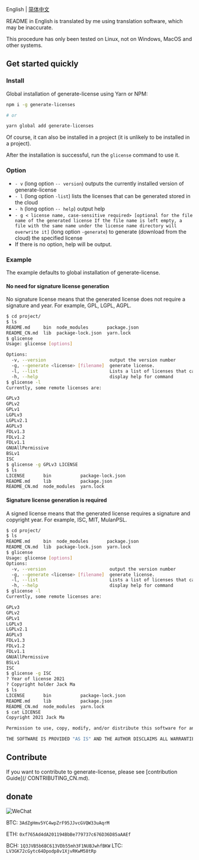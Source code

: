 English | [简体中文](/README_CN.md)

README in English is translated by me using translation software, which may be inaccurate.

This procedure has only been tested on Linux, not on Windows, MacOS and other systems.

## Get started quickly

### Install

Global installation of generate-license using Yarn or NPM:

```bash
npm i -g generate-licenses

# or

yarn global add generate-licenses
```

Of course, it can also be installed in a project (it is unlikely to be installed in a project).

After the installation is successful, run the `glicense` command to use it.

### Option

* `- v` (long option `-- version`) outputs the currently installed version of generate-license
* `- l` (long option `-list`) lists the licenses that can be generated stored in the cloud
* `- h` (long option `-- help`) output help
* `- g < license name, case-sensitive required> [optional for the file name of the generated license If the file name is left empty, a file with the same name under the license name directory will overwrite it]` (long option `-generate`) to generate (download from the cloud) the specified license
* If there is no option, help will be output.

### Example

The example defaults to global installation of generate-license.

#### No need for signature license generation

No signature license means that the generated license does not require a signature and year. For example, GPL, LGPL, AGPL.

```bash
$ cd project/
$ ls
README.md     bin  node_modules       package.json
README_CN.md  lib  package-lock.json  yarn.lock
$ glicense
Usage: glicense [options]

Options:
  -v, --version                        output the version number
  -g, --generate <license> [filename]  generate license.
  -l, --list                           Lists a list of licenses that can be generated
  -h, --help                           display help for command
$ glicense -l
Currently, some remote licenses are:

GPLv3
GPLv2
GPLv1
LGPLv3
LGPLv2.1
AGPLv3
FDLv1.3
FDLv1.2
FDLv1.1
GNUAllPermissive
BSLv1
ISC
$ glicense -g GPLv3 LICENSE
$ ls
LICENSE       bin           package-lock.json
README.md     lib           package.json
README_CN.md  node_modules  yarn.lock
```

#### Signature license generation is required

A signed license means that the generated license requires a signature and copyright year. For example, ISC, MIT, MulanPSL.

```bash
$ cd project/
$ ls
README.md     bin  node_modules       package.json
README_CN.md  lib  package-lock.json  yarn.lock
$ glicense
Usage: glicense [options]                                             
Options:
  -v, --version                        output the version number
  -g, --generate <license> [filename]  generate license.
  -l, --list                           Lists a list of licenses that can be generated
  -h, --help                           display help for command
$ glicense -l
Currently, some remote licenses are:

GPLv3
GPLv2
GPLv1
LGPLv3
LGPLv2.1
AGPLv3
FDLv1.3
FDLv1.2
FDLv1.1
GNUAllPermissive
BSLv1
ISC
$ glicense -g ISC
? Year of license 2021
? Copyright holder Jack Ma
$ ls
LICENSE       bin           package-lock.json
README.md     lib           package.json
README_CN.md  node_modules  yarn.lock
$ cat LICENSE
Copyright 2021 Jack Ma

Permission to use, copy, modify, and/or distribute this software for any purpose with or without fee is hereby granted, provided that the above copyright notice and this permission notice appear in all copies.

THE SOFTWARE IS PROVIDED "AS IS" AND THE AUTHOR DISCLAIMS ALL WARRANTIES WITH REGARD TO THIS SOFTWARE INCLUDING ALL IMPLIED WARRANTIES OF MERCHANTABILITY AND FITNESS. IN NO EVENT SHALL THE AUTHOR BE LIABLE FOR ANY SPECIAL, DIRECT, INDIRECT, OR CONSEQUENTIAL DAMAGES OR ANY DAMAGES WHATSOEVER RESULTING FROM LOSS OF USE, DATA OR PROFITS, WHETHER IN AN ACTION OF CONTRACT, NEGLIGENCE OR OTHER TORTIOUS ACTION, ARISING OUT OF OR IN CONNECTION WITH THE USE OR PERFORMANCE OF THIS SOFTWARE.
```

## Contribute

If you want to contribute to generate-license, please see [contribution Guide](/ CONTRIBUTING_CN.md).

## donate

![WeChat](https://7.dusays.com/2021/02/19/8a806d0c79fbc.png)

BTC: `3AdZgHmv5YC4wpZrF95JJvcGVQW33uAqrM`

ETH: `0xf765Ad4dA201194BbBe779737c676D36D85aAAEf`

BCH: `1Q3JVB5b6BC613VDb55mh3F1NUBJwhfBKW`                                                                                       LTC: `LV3GK72cGytc64Dpodp8v1XjvRKwM58tRp`
